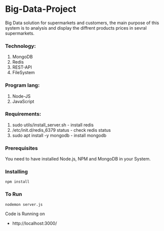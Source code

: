 # Big-Data-Project
Big Data solution for supermarkets and customers, the main purpose of this system is to analysis and display the diffrent products prices in sevral supermarkets.

### Technology:
1) MongoDB
2) Redis
3) REST-API
4) FileSystem

### Program lang:
1) Node-JS
2) JavaScript

### Requirements:
1) sudo utils/install_server.sh - install redis
2) /etc/init.d/redis_6379 status - check redis status
3) sudo apt install -y mongodb - install mongodb

### Prerequisites

You need to have installed Node.js, NPM and MongoDB in your System.

### Installing
```
npm install
```

### To Run
```
nodemon server.js
```

Code is Running on 
+ http://localhost:3000/

